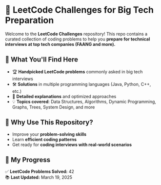 # 🚀 LeetCode Challenges for Big Tech Preparation

Welcome to the **LeetCode Challenges** repository! This repo contains a curated collection of coding problems to help you **prepare for technical interviews at top tech companies (FAANG and more).**

## 📌 What You'll Find Here
- 🏆 **Handpicked LeetCode problems** commonly asked in big tech interviews  
- 🛠 **Solutions** in multiple programming languages (Java, Python, C++, etc.)  
- 📖 **Detailed explanations** and optimized approaches  
- 💡 **Topics covered**: Data Structures, Algorithms, Dynamic Programming, Graphs, Trees, System Design, and more  

## 🎯 Why Use This Repository?
- Improve your **problem-solving skills**  
- Learn **efficient coding patterns**  
- Get ready for **coding interviews with real-world scenarios**  

## 🏁 My Progress
✅ **LeetCode Problems Solved:** 42  
📚 **Last Updated:** March 19, 2025  
